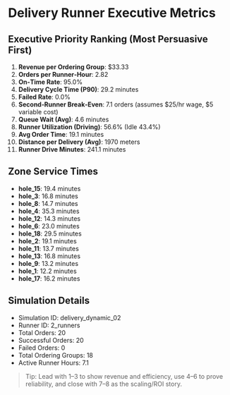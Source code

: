 # Delivery Runner Executive Metrics

## Executive Priority Ranking (Most Persuasive First)
1. **Revenue per Ordering Group**: $33.33
2. **Orders per Runner‑Hour**: 2.82
3. **On‑Time Rate**: 95.0%
4. **Delivery Cycle Time (P90)**: 29.2 minutes
5. **Failed Rate**: 0.0%
6. **Second‑Runner Break‑Even**: 7.1 orders (assumes $25/hr wage, $5 variable cost)
7. **Queue Wait (Avg)**: 4.6 minutes
8. **Runner Utilization (Driving)**: 56.6% (Idle 43.4%)
9. **Avg Order Time**: 19.1 minutes
10. **Distance per Delivery (Avg)**: 1970 meters
11. **Runner Drive Minutes**: 241.1 minutes

## Zone Service Times
- **hole_15**: 19.4 minutes
- **hole_3**: 16.8 minutes
- **hole_8**: 14.7 minutes
- **hole_4**: 35.3 minutes
- **hole_12**: 14.3 minutes
- **hole_6**: 23.0 minutes
- **hole_18**: 29.5 minutes
- **hole_2**: 19.1 minutes
- **hole_11**: 13.7 minutes
- **hole_13**: 16.8 minutes
- **hole_9**: 13.2 minutes
- **hole_1**: 12.2 minutes
- **hole_17**: 16.2 minutes


## Simulation Details
- Simulation ID: delivery_dynamic_02
- Runner ID: 2_runners
- Total Orders: 20
- Successful Orders: 20
- Failed Orders: 0
- Total Ordering Groups: 18
- Active Runner Hours: 7.1

> Tip: Lead with 1–3 to show revenue and efficiency, use 4–6 to prove reliability, and close with 7–8 as the scaling/ROI story.

